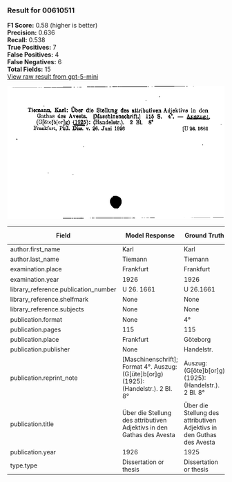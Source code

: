 ### Result for 00610511
**F1 Score:** 0.58 (higher is better)<br>**Precision:** 0.636<br>**Recall:** 0.538<br>**True Positives:** 7<br>**False Positives:** 4<br>**False Negatives:** 6<br>**Total Fields:** 15<br>[View raw result from gpt-5-mini](https://github.com/RISE-UNIBAS/humanities_data_benchmark/blob/main/results/2025-09-02/T0166/request_T0166_00610511.json)

<img src="https://github.com/RISE-UNIBAS/humanities_data_benchmark/blob/main/benchmarks/zettelkatalog/images/00610511.jpg?raw=true" alt="00610511" width="600px">

| Field | Model Response | Ground Truth | Fuzzy Score | Match |
|-------|----------------|--------------|-------------|-------|
| author.first_name | Karl | Karl | 1.000 | ✅ |
| author.last_name | Tiemann | Tiemann | 1.000 | ✅ |
| examination.place | Frankfurt | Frankfurt | 1.000 | ✅ |
| examination.year | 1926 | 1926 | 1.000 | ✅ |
| library_reference.publication_number | U 26. 1661 | U 26.1661 | 0.947 | ❌ |
| library_reference.shelfmark | None | None | 1.000 | ✅ |
| library_reference.subjects | None | None | 1.000 | ✅ |
| publication.format | None | 4° | 0.000 | ❌ |
| publication.pages | 115 | 115 | 1.000 | ✅ |
| publication.place | Frankfurt | Göteborg | 0.118 | ❌ |
| publication.publisher | None | Handelstr. | 0.000 | ❌ |
| publication.reprint_note | [Maschinenschrift]; Format 4°. Auszug: (G[üte]b[or]g) (1925): (Handelstr.). 2 Bl. 8° | Auszug: (G[öte]b[or]g) (1925): (Handelstr.). 2 Bl. 8° | 0.759 | ❌ |
| publication.title | Über die Stellung des attributiven Adjektivs in den Gathas des Avesta | Über die Stellung des attributiven Adjektivs in den Guthas des Avesta | 0.986 | ✅ |
| publication.year | 1926 | 1925 | 0.000 | ❌ |
| type.type | Dissertation or thesis | Dissertation or thesis | 1.000 | ✅ |
